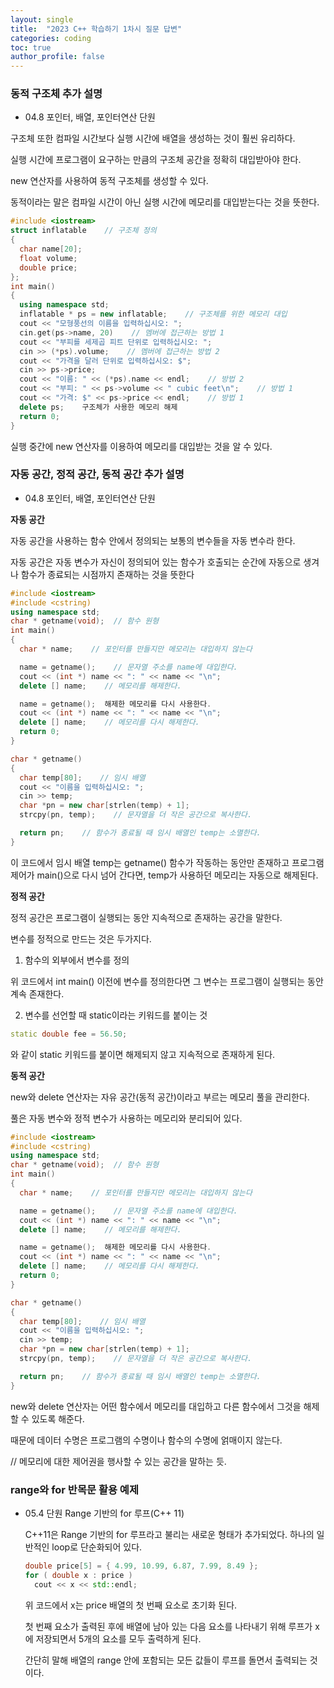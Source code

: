 ```yaml
---
layout: single
title:  "2023 C++ 학습하기 1차시 질문 답변"
categories: coding
toc: true
author_profile: false
---
```


<head>
  <style>
    table.dataframe {
      white-space: normal;
      width: 100%;
      height: 240px;
      display: block;
      overflow: auto;
      font-family: Arial, sans-serif;
      font-size: 0.9rem;
      line-height: 20px;
      text-align: center;
      border: 0px !important;
    }

    table.dataframe th {
      text-align: center;
      font-weight: bold;
      padding: 8px;
    }

    table.dataframe td {
      text-align: center;
      padding: 8px;
    }

    table.dataframe tr:hover {
      background: #b8d1f3; 
    }

    .output_prompt {
      overflow: auto;
      font-size: 0.9rem;
      line-height: 1.45;
      border-radius: 0.3rem;
      -webkit-overflow-scrolling: touch;
      padding: 0.8rem;
      margin-top: 0;
      margin-bottom: 15px;
      font: 1rem Consolas, "Liberation Mono", Menlo, Courier, monospace;
      color: $code-text-color;
      border: solid 1px $border-color;
      border-radius: 0.3rem;
      word-break: normal;
      white-space: pre;
    }

  .dataframe tbody tr th:only-of-type {
      vertical-align: middle;
  }

  .dataframe tbody tr th {
      vertical-align: top;
  }

  .dataframe thead th {
      text-align: center !important;
      padding: 8px;
  }

  .page__content p {
      margin: 0 0 0px !important;
  }

  .page__content p > strong {
    font-size: 0.8rem !important;
  }

  </style>
</head>


### 동적 구조체 추가 설명

  * 04.8 포인터, 배열, 포인터연산 단원

  구조체 또한 컴파일 시간보다 실행 시간에 배열을 생성하는 것이 훨씬 유리하다.

  실행 시간에 프로그램이 요구하는 만큼의 구조체 공간을 정확히 대입받아야 한다.

  new 연산자를 사용하여 동적 구조체를 생성할 수 있다.

  동적이라는 말은 컴파일 시간이 아닌 실행 시간에 메모리를 대입받는다는 것을 뜻한다.

  ```cpp
  #include <iostream>
  struct inflatable    // 구조체 정의
  {
    char name[20];
    float volume;
    double price;
  };
  int main()
  {
    using namespace std;
    inflatable * ps = new inflatable;    // 구조체를 위한 메모리 대입
    cout << "모형풍선의 이름을 입력하십시오: ";
    cin.get(ps->name, 20)    // 멤버에 접근하는 방법 1
    cout << "부피를 세제곱 피트 단위로 입력하십시오: ";
    cin >> (*ps).volume;    // 멤버에 접근하는 방법 2
    cout << "가격을 달러 단위로 입력하십시오: $";
    cin >> ps->price;
    cout << "이름: " << (*ps).name << endl;    // 방법 2
    cout << "부피: " << ps->volume << " cubic feet\n";    // 방법 1
    cout << "가격: $" << ps->price << endl;    // 방법 1
    delete ps;    구조체가 사용한 메모리 해제
    return 0;
  }
  ```

  실행 중간에 new 연산자를 이용하여 메모리를 대입받는 것을 알 수 있다.

### 자동 공간, 정적 공간, 동적 공간 추가 설명

* 04.8 포인터, 배열, 포인터연산 단원

**자동 공간**

자동 공간을 사용하는 함수 안에서 정의되는 보통의 변수들을 자동 변수라 한다.

자동 공간은 자동 변수가 자신이 정의되어 있는 함수가 호출되는 순간에 자동으로 생겨나 함수가 종료되는 시점까지 존재하는 것을 뜻한다

```cpp
#include <iostream>
#include <cstring)
using namespace std;
char * getname(void);  // 함수 원형
int main()
{
  char * name;    // 포인터를 만들지만 메모리는 대입하지 않는다

  name = getname();    // 문자열 주소를 name에 대입한다.
  cout << (int *) name << ": " << name << "\n";
  delete [] name;    // 메모리를 해제한다.

  name = getname();  해제한 메모리를 다시 사용한다.
  cout << (int *) name << ": " << name << "\n";
  delete [] name;    // 메모리를 다시 해제한다.
  return 0;
}

char * getname()
{
  char temp[80];    // 임시 배열
  cout << "이름을 입력하십시오: ";
  cin >> temp;
  char *pn = new char[strlen(temp) + 1];
  strcpy(pn, temp);    // 문자열을 더 작은 공간으로 복사한다.

  return pn;    // 함수가 종료될 때 임시 배열인 temp는 소멸한다.
}
```

이 코드에서 임시 배열 temp는 getname() 함수가 작동하는 동안만 존재하고 프로그램 제어가 main()으로 다시 넘어 간다면, temp가 사용하던 메모리는 자동으로 해제된다.

**정적 공간**

정적 공간은 프로그램이 실행되는 동안 지속적으로 존재하는 공간을 말한다.

변수를 정적으로 만드는 것은 두가지다.

1. 함수의 외부에서 변수를 정의

위 코드에서 int main() 이전에 변수를 정의한다면 그 변수는 프로그램이 실행되는 동안 계속 존재한다.

2. 변수를 선언할 때 static이라는 키워드를 붙이는 것

```cpp
static double fee = 56.50;
```

와 같이 static 키워드를 붙이면 해제되지 않고 지속적으로 존재하게 된다.

**동적 공간**

new와 delete 연산자는 자유 공간(동적 공간)이라고 부르는 메모리 풀을 관리한다.

풀은 자동 변수와 정적 변수가 사용하는 메모리와 분리되어 있다.

```cpp
#include <iostream>
#include <cstring)
using namespace std;
char * getname(void);  // 함수 원형
int main()
{
  char * name;    // 포인터를 만들지만 메모리는 대입하지 않는다

  name = getname();    // 문자열 주소를 name에 대입한다.
  cout << (int *) name << ": " << name << "\n";
  delete [] name;    // 메모리를 해제한다.

  name = getname();  해제한 메모리를 다시 사용한다.
  cout << (int *) name << ": " << name << "\n";
  delete [] name;    // 메모리를 다시 해제한다.
  return 0;
}

char * getname()
{
  char temp[80];    // 임시 배열
  cout << "이름을 입력하십시오: ";
  cin >> temp;
  char *pn = new char[strlen(temp) + 1];
  strcpy(pn, temp);    // 문자열을 더 작은 공간으로 복사한다.

  return pn;    // 함수가 종료될 때 임시 배열인 temp는 소멸한다.
}
```

new와 delete 연산자는 어떤 함수에서 메모리를 대입하고 다른 함수에서 그것을 해제할 수 있도록 해준다.

때문에 데이터 수명은 프로그램의 수명이나 함수의 수명에 얽매이지 않는다.

// 메모리에 대한 제어권을 행사할 수 있는 공간을 말하는 듯.

### range와 for 반목문 활용 예제

* 05.4 단원 Range 기반의 for 루프(C++ 11)

  C++11은 Range 기반의 for 루프라고 불리는 새로운 형태가 추가되었다. 하나의 일반적인 loop로 단순화되어 있다.

  ```cpp
  double price[5] = { 4.99, 10.99, 6.87, 7.99, 8.49 };
  for ( double x : price )
    cout << x << std::endl;
  ```

  위 코드에서 x는 price 배열의 첫 번째 요소로 초기화 된다.

  첫 번째 요소가 출력된 후에 배열에 남아 있는 다음 요소를 나타내기 위해 루프가 x에 저장되면서 5개의 요소를 모두 출력하게 된다.

  간단히 말해 배열의 range 안에 포함되는 모든 값들이 루프를 돌면서 출력되는 것이다.
